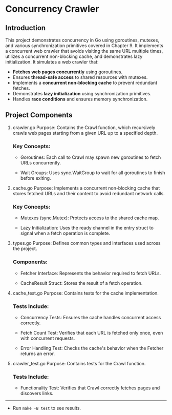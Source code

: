 # Concurrency Crawler

## Introduction
This project demonstrates concurrency in Go using goroutines, mutexes, and various synchronization primitives covered in Chapter 9. It implements a concurrent web crawler that avoids visiting the same URL multiple times, utilizes a concurrent non-blocking cache, and demonstrates lazy initialization.
 It simulates a web crawler that:

- **Fetches web pages concurrently** using goroutines.
- Ensures **thread-safe access** to shared resources with mutexes.
- Implements a **concurrent non-blocking cache** to prevent redundant fetches.
- Demonstrates **lazy initialization** using synchronization primitives.
- Handles **race conditions** and ensures memory synchronization.

## Project Components


1. crawler.go
   Purpose: Contains the Crawl function, which recursively crawls web pages starting from a given URL up to a specified depth.
   
   ### Key Concepts:
   - Goroutines: Each call to Crawl may spawn new goroutines to fetch URLs concurrently.

   - Wait Groups: Uses sync.WaitGroup to wait for all goroutines to finish before exiting.

2. cache.go
   Purpose: Implements a concurrent non-blocking cache that stores fetched URLs and their content to avoid redundant network calls.
   
   ### Key Concepts:
   - Mutexes (sync.Mutex): Protects access to the shared cache map.

   - Lazy Initialization: Uses the ready channel in the entry struct to signal when a fetch operation is complete.

3. types.go
   Purpose: Defines common types and interfaces used across the project.

   ### Components:

   - Fetcher Interface: Represents the behavior required to fetch URLs.

   - CacheResult Struct: Stores the result of a fetch operation.

4. cache_test.go
   Purpose: Contains tests for the cache implementation.

   ### Tests Include:

   - Concurrency Tests: Ensures the cache handles concurrent access correctly.

   - Fetch Count Test: Verifies that each URL is fetched only once, even with concurrent requests.

   - Error Handling Test: Checks the cache's behavior when the Fetcher returns an error.

5. crawler_test.go
   Purpose: Contains tests for the Crawl function.

   ### Tests Include:
   - Functionality Test: Verifies that Crawl correctly fetches pages and discovers links.
---
   - Run `make -B test` to see results.